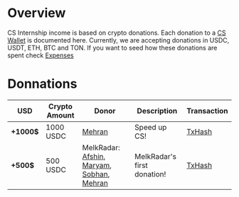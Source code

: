 # Overview
CS Internship income is based on crypto donations. Each donation to a [CS Wallet](/finance/wallets.md) is documented here.
Currently, we are accepting donations in USDC, USDT, ETH, BTC and TON.
If you want to seed how these donations are spent check [Expenses](/finance/expenses.md)

# Donnations
| USD   | Crypto Amount  | Donor | Description | Transaction |
|--     |--              |--        |--           |--           |
| **+1000$** | 1000 USDC   | [Mehran](https://linkedin.com/in/mehrandvd) | Speed up CS! | [TxHash](https://etherscan.io/tx/0xf46ebd86ece7c27ad80916321e353c98fba26e49abfd681b0323b35e31288804)|
| **+500$** | 500 USDC   | MelkRadar: [Afshin](https://www.linkedin.com/in/afshinalizadehbehjati/), [Maryam](https://www.linkedin.com/in/maryam-davoudi-7913565a/), [Sobhan](https://www.linkedin.com/in/sobhan-khoshsirat-81178951/), [Mehran](https://linkedin.com/in/mehrandvd) | MelkRadar's first donation! | [TxHash](https://etherscan.io/tx/0xfb63a34aea543eeb9c4e235e583f6832043ee706f017088a95b5c93d1ca9891c)|

